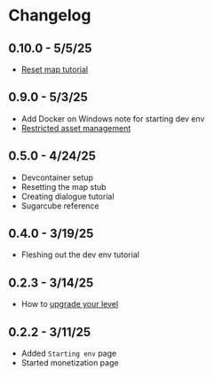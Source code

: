 # Changelog

## 0.10.0 - 5/5/25

- [Reset map tutorial](https://docs.getlost.gg/0.10.0/tutorials/map/resetting/)

## 0.9.0 - 5/3/25

- Add Docker on Windows note for starting dev env
- [Restricted asset management](https://docs.getlost.gg/0.9.0/reference/asset-management/)

## 0.5.0 - 4/24/25

- Devcontainer setup
- Resetting the map stub
- Creating dialogue tutorial
- Sugarcube reference

## 0.4.0 - 3/19/25

- Fleshing out the dev env tutorial

## 0.2.3 - 3/14/25

- How to [upgrade your level](https://docs.getlost.gg/0.2.3/reference/upgrading)

## 0.2.2 - 3/11/25

- Added `Starting env` page
- Started monetization page
